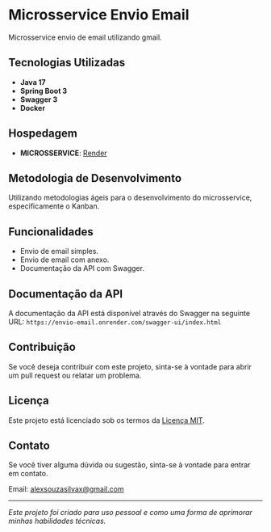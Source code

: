 # Microsservice Envio Email

  Microsservice envio de email utilizando gmail.


## Tecnologias Utilizadas

- **Java 17**
- **Spring Boot 3**
- **Swagger 3**
- **Docker**

## Hospedagem

- **MICROSSERVICE**: [Render](https://envio-email.onrender.com/)

## Metodologia de Desenvolvimento

Utilizando metodologias ágeis para o desenvolvimento do microsservice, especificamente o Kanban.

## Funcionalidades

- Envio de email simples.
- Envio de email com anexo.
- Documentação da API com Swagger.

## Documentação da API

A documentação da API está disponível através do Swagger na seguinte URL: `https://envio-email.onrender.com/swagger-ui/index.html`

## Contribuição

Se você deseja contribuir com este projeto, sinta-se à vontade para abrir um pull request ou relatar um problema.

## Licença

Este projeto está licenciado sob os termos da [Licença MIT](LICENSE).

## Contato

Se você tiver alguma dúvida ou sugestão, sinta-se à vontade para entrar em contato.

Email: alexsouzasilvax@gmail.com

---

_Este projeto foi criado para uso pessoal e como uma forma de aprimorar minhas habilidades técnicas._